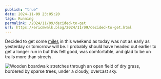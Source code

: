 ```yaml
---
publish: "true"
date: 2024-11-09 23:05:20
tags: Running
permalink: /2024/11/09/decided-to-get
url: https://ericmwalk.blog/2024/11/09/decided-to-get.html
---
```


Decided to get some [miles](https://strava.com/activities/12864481469) in this weekend as today was not as early as yesterday or tomorrow will be. I probably should have headed out earlier to get a longer run in but this felt good, was comfortable, and glad to be on trails more than streets.

![Wooden boardwalk stretches through an open field of dry grass, bordered by sparse trees, under a cloudy, overcast sky.](https://ericmwalk.blog/uploads/2024/img-0727.jpeg)